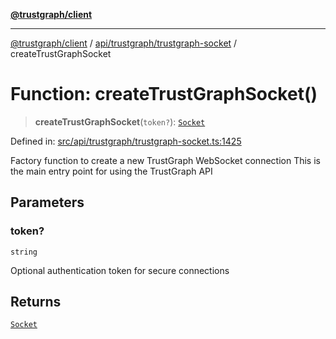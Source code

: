 [**@trustgraph/client**](../../../../README.md)

***

[@trustgraph/client](../../../../README.md) / [api/trustgraph/trustgraph-socket](../README.md) / createTrustGraphSocket

# Function: createTrustGraphSocket()

> **createTrustGraphSocket**(`token?`): [`Socket`](../interfaces/Socket.md)

Defined in: [src/api/trustgraph/trustgraph-socket.ts:1425](https://github.com/trustgraph-ai/trustgraph-ts-client/blob/dd779923b4eaffccd17ba61aaee70d2766e28e49/src/api/trustgraph/trustgraph-socket.ts#L1425)

Factory function to create a new TrustGraph WebSocket connection
This is the main entry point for using the TrustGraph API

## Parameters

### token?

`string`

Optional authentication token for secure connections

## Returns

[`Socket`](../interfaces/Socket.md)

